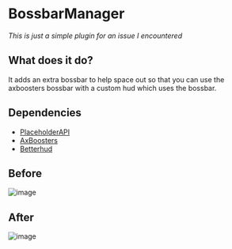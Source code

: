 # BossbarManager
_This is just a simple plugin for an issue I encountered_

## What does it do?
It adds an extra bossbar to help space out so that you can use the axboosters bossbar with a custom hud which uses the bossbar.

## Dependencies
- [PlaceholderAPI](https://www.spigotmc.org/resources/placeholderapi.6245/)
- [AxBoosters](https://www.spigotmc.org/resources/axboosters-all-in-one-booster-plugin.113752/)
- [Betterhud](https://github.com/toxicity188/BetterHud)

## Before
![image](https://github.com/user-attachments/assets/70808c0a-d3ce-4a82-8c4d-71bbe8924c46)

## After
![image](https://github.com/user-attachments/assets/edc2b507-6ed0-4a77-b3a4-49f5735a7a40)

